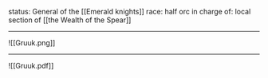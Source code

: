 status: General of the [[Emerald knights]]
race: half orc
in charge of: local section of [[the Wealth of the Spear]]

---

![[Gruuk.png]]

---

![[Gruuk.pdf]]